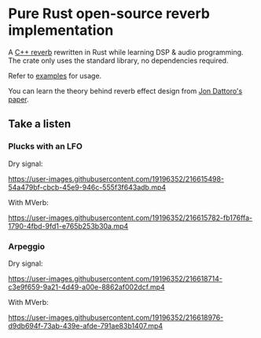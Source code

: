 # Pure Rust open-source reverb implementation

A [C++ reverb](https://github.com/martineastwood/mverb)
rewritten in Rust while learning DSP & audio programming.
The crate only uses the standard library, no dependencies required.

Refer to [examples](./examples) for usage.

You can learn the theory behind reverb effect design from 
[Jon Dattoro's paper](https://ccrma.stanford.edu/~dattorro/EffectDesignPart1.pdf).

## Take a listen

### Plucks with an LFO

Dry signal:

https://user-images.githubusercontent.com/19196352/216615498-54a479bf-cbcb-45e9-946c-555f3f643adb.mp4

With MVerb:

https://user-images.githubusercontent.com/19196352/216615782-fb176ffa-1790-4fbd-9fd1-e765b253b30a.mp4

### Arpeggio

Dry signal:

https://user-images.githubusercontent.com/19196352/216618714-c3e9f659-9a21-4d49-a00e-8862af002dcf.mp4

With MVerb:

https://user-images.githubusercontent.com/19196352/216618976-d9db694f-73ab-439e-afde-791ae83b1407.mp4


